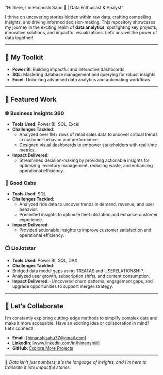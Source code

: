  "Hi there, I'm Himanshi Sahu 👋 | Data Enthusiast & Analyst"

I thrive on uncovering stories hidden within raw data, crafting compelling insights, and driving informed decision-making. This repository showcases my journey in the exciting realm of **data analytics**, spotlighting key projects, innovative solutions, and impactful visualizations. Let’s unravel the power of data together!

---

## 🔄 My Toolkit

- **Power BI**: Building impactful and interactive dashboards  
- **SQL**: Mastering database management and querying for robust insights  
- **Excel**: Unlocking advanced data analytics and automating workflows  
  

---

## 🎨 Featured Work

### 🌐 Business Insights 360

- **Tools Used**: Power BI, SQL, Excel  
- **Challenges Tackled**: 
  - Analyzed over 1M+ rows of retail sales data to uncover critical trends in customer behavior and performance.  
  - Designed visual dashboards to empower stakeholders with real-time metrics.  
- **Impact Delivered**: 
  - Streamlined decision-making by providing actionable insights for optimizing inventory management, reducing waste, and enhancing operational efficiency.


### 🚖 Good Cabs

- **Tools Used**:  SQL
- **Challenges Tackled**: 
   - Analyzed ride data to uncover trends in demand, revenue, and user behavior.
   - Presented insights to optimize fleet utilization and enhance customer experience.
- **Impact Delivered**: 
   - Provided actionable insights to improve customer satisfaction and operational efficiency.

### 📺 LioJotstar

- **Tools Used**:  Power BI, SQL, DAX
- **Challenges Tackled**: 
- Bridged data model gaps using TREATAS and USERELATIONSHIP.
- Analyzed user growth, subscription shifts, and content consumption.
- **Impact Delivered**: 
-Uncovered churn patterns, engagement gaps, and upgrade opportunities to support merger strategy.

---

## 🔗 Let’s Collaborate

I’m constantly exploring cutting-edge methods to simplify complex data and make it more accessible. Have an exciting idea or collaboration in mind? Let’s connect!

- **Email**: [himanshisahu77@gmail.com]  
- **LinkedIn**: [www.linkedin.com/in/himanshiiii] 
- **GitHub**: [Explore More Projects](https://github.com/SahuHimanshi/SahuHimanshi.git)

---

🔹 *Data isn't just numbers; it's the language of insights, and I'm here to translate it into impactful stories.*


